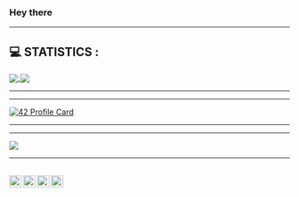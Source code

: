 ### Hey there

---

## :computer: STATISTICS :

<a href="https://github.com/attia-nabil?tab=repositories">
  <img align="center" src="https://github-readme-stats.vercel.app/api/top-langs/?username=attia-nabil&theme=dark"/>
</a>

<a href="https://github.com/attia-nabil?tab=repositories">
 <img align="center" src="https://github-readme-stats.vercel.app/api?username=attia-nabil&line_height=40&show_icons=true&theme=dark">
</a>

---

---

[![42 Profile Card](https://1337-readme.vercel.app/api/profile?cursus=42cursus&dark=true&login=nattia)](https://github.com/mohouyizme/1337-readme) <br>

---

---

<a href="https://github.com/attia-nabil"><img src="https://img.shields.io/github/followers/attia-nabil?label=Follow&style=social"></a>

---

<br>
<a href="https://twitter.com/nabil_attia_">
  <img align="left" alt="Nabil Attia | Twitter" width="22px" src="https://cdn.jsdelivr.net/npm/simple-icons@v3/icons/twitter.svg" />
</a>
<a href="https://www.linkedin.com/in/attianabil/">
  <img align="left" alt="Nabil Attia | LinkdeIN" width="22px" src="https://cdn.jsdelivr.net/npm/simple-icons@v3/icons/linkedin.svg" />
</a>
<a href="https://www.instagram.com/attia.nabil/">
  <img align="left" alt="Nabil Attia | Instagram" width="22px" src="https://cdn.jsdelivr.net/npm/simple-icons@v3/icons/instagram.svg" />
</a>
<a href="https://www.facebook.com/nabil.attia">
  <img align="left" alt="Nabil Attia | Facebook" width="22px" src="https://cdn.jsdelivr.net/npm/simple-icons@v3/icons/facebook.svg" />
</a>
</br>
